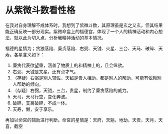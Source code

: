 # 从紫微斗数看性格

在我对自身理解不成体系时，我想到了紫微斗数，其原理虽是玄之又玄，但其结果能正确反映一部分现实。紫微命盘上的福德宫，体现了一个人的精神活动和内心想法，就以此为切入点，分析我精神活动的基本情况。

福德的星情为；贪狼落陷、廉贞落陷、右弼、天钺、火星、三台、天马、破碎、天寿。各星含义如下：

1.  廉贪代表欲望重，涵盖了物质上的和精神上的，且会纵欲。
2.  右弼、天钺是文星，还有点才气。
3.  （存疑）右弼是别人辅佐，天钺是贵人相助，都是别人的帮助，可能有依赖别人帮助的倾向。
4.  （存疑）右弼，天钺，三台，贵星，制约了廉贪落陷的威力。
5.  天马，天马行空，变化奔波。
6.  破碎，支离破碎，不成一体。
7.  天寿，懒，安于享乐。

再加以命宫的辅助进行判断。命宫的星情是：天府，天魁，地劫，天贵，天月，天喜，截空
